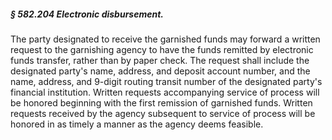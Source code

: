 ##### § 582.204 Electronic disbursement. #####

The party designated to receive the garnished funds may forward a written request to the garnishing agency to have the funds remitted by electronic funds transfer, rather than by paper check. The request shall include the designated party's name, address, and deposit account number, and the name, address, and 9-digit routing transit number of the designated party's financial institution. Written requests accompanying service of process will be honored beginning with the first remission of garnished funds. Written requests received by the agency subsequent to service of process will be honored in as timely a manner as the agency deems feasible.